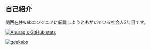 ## 自己紹介
関西在住webエンジニアに転職しようともがいている社会人2年目です。


[![Anurag's GitHub stats](https://github-readme-stats.vercel.app/api?username=geekabs)](https://github.com/anuraghazra/github-readme-stats)<p align="left"> 
  <a href="https://github.com/geekabs/geekabs/">
    <img src="https://komarev.com/ghpvc/?username=geekabs" alt="geekabs" />
  </a>
</p>
